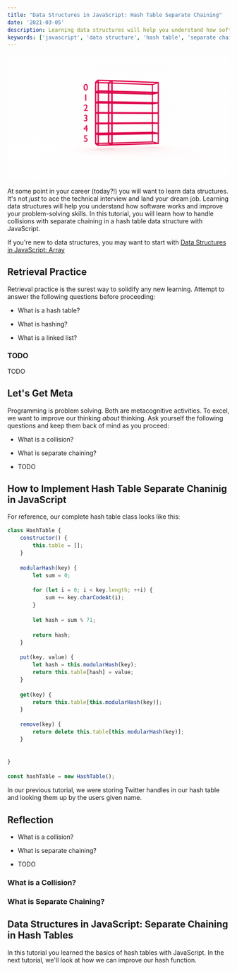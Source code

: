 ```yaml
---
title: "Data Structures in JavaScript: Hash Table Separate Chaining"  
date: '2021-03-05'
description: Learning data structures will help you understand how software works and improve your problem-solving skills. In this tutorial, you will learn how to handle collisions with separate chaining in a hash table data structure with JavaScript. 
keywords: ['javascript', 'data structure', 'hash table', 'separate chaining']
---
```



![](./jarednielsen-data-structure-hash-table.png)


At some point in your career (today?!) you will want to learn data structures. It's not _just_ to ace the technical interview and land your dream job. Learning data structures will help you understand how software works and improve your problem-solving skills. In this tutorial, you will learn how to handle collisions with separate chaining in a hash table data structure with JavaScript. 


If you're new to data structures, you may want to start with [Data Structures in JavaScript: Array](https://jarednielsen.com/data-structure-array-javascript/)


## Retrieval Practice

Retrieval practice is the surest way to solidify any new learning. Attempt to answer the following questions before proceeding: 

* What is a hash table? 

* What is hashing?

* What is a linked list? 


### TODO


TODO


## Let's Get Meta

Programming is problem solving. Both are metacognitive activities. To excel, we want to improve our thinking _about_ thinking. Ask yourself the following questions and keep them back of mind as you proceed: 
 
* What is a collision? 

* What is separate chaining? 

* TODO 


## How to Implement Hash Table Separate Chaninig in JavaScript

For reference, our complete hash table class looks like this: 
```js
class HashTable {
    constructor() {
        this.table = [];
    }

    modularHash(key) {
        let sum = 0;

        for (let i = 0; i < key.length; ++i) {
            sum += key.charCodeAt(i);
        }

        let hash = sum % 71; 

        return hash;
    }

    put(key, value) {
        let hash = this.modularHash(key);
        return this.table[hash] = value;
    }

    get(key) {
        return this.table[this.modularHash(key)];
    }

    remove(key) {
        return delete this.table[this.modularHash(key)];
    }


}

const hashTable = new HashTable();
```

In our previous tutorial, we were storing Twitter handles in our hash table and looking them up by the users given name. 




## Reflection

* What is a collision? 

* What is separate chaining? 

* TODO 


### What is a Collision? 


### What is Separate Chaining? 


### 



## Data Structures in JavaScript: Separate Chaining in Hash Tables

In this tutorial you learned the basics of hash tables with JavaScript. In the next tutorial, we'll look at how we can improve our hash function. 




